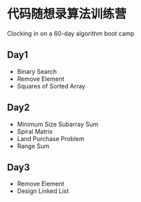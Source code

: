 # 代码随想录算法训练营
Clocking in on a 60-day algorithm boot camp
## Day1
* Binary Search
* Remove Element
* Squares of Sorted Array
## Day2
* Minimum Size Subarray Sum
* Spiral Matrix
* Land Purchase Problem
* Range Sum

## Day3
* Remove Element
* Design Linked List
